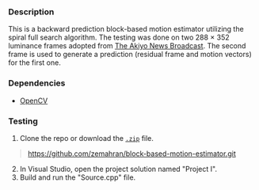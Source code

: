 ### Description

This is a backward prediction block-based motion estimator utilizing the spiral full search algorithm.
The testing was done on two 288 × 352 luminance frames adopted from [The Akiyo News Broadcast](https://media.xiph.org/video/derf/).
The second frame is used to generate a prediction (residual frame and motion vectors) for the first one.

### Dependencies

* [OpenCV](https://www.youtube.com/watch?v=M-VHaLHC4XI&t=1s)

### Testing

1. Clone the repo or download the [`.zip`](https://github.com/zemahran/block-based-motion-estimator/archive/master.zip) file.
> https://github.com/zemahran/block-based-motion-estimator.git
2. In Visual Studio, open the project solution named "Project I".
3. Build and run the "Source.cpp" file.
